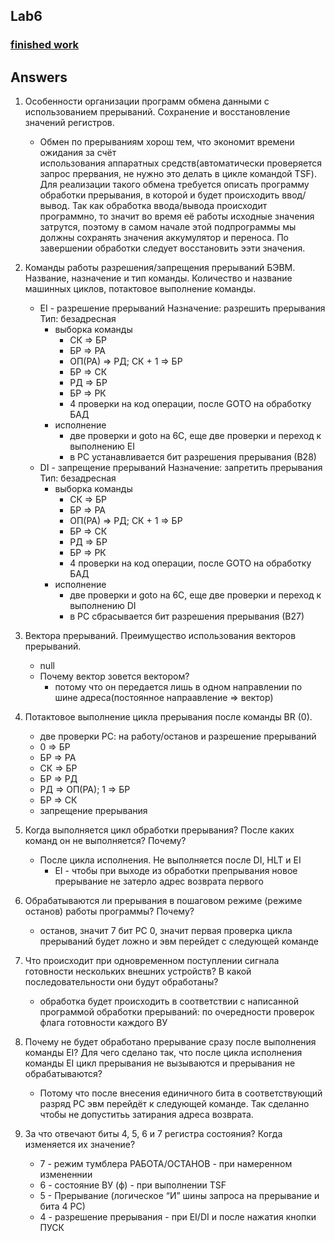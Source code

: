 ## Lab6

### [finished work](../static/lab6.pdf)

## Answers

1. Особенности организации программ обмена данными с использованием 
   прерываний. Сохранение и восстановление значений регистров. 
   * Обмен по прерываниям хорош тем, что экономит времени ожидания за счёт    
     использования аппаратных средств(автоматически проверяется запрос прервания, не нужно это делать в цикле командой TSF). Для реализации такого обмена требуется описать программу обработки прерывания, в которой и будет происходить ввод/вывод. Так как обработка ввода/вывода происходит
     программно, то значит во время её работы исходные значения затрутся, поэтому в самом начале этой подпрограммы мы должны сохранять значения аккумулятор и переноса. По завершении обработки следует восстановить ээти значения.

2. Команды работы разрешения/запрещения прерываний БЭВМ. Название, назначение 
   и тип команды. Количество и название машинных циклов, потактовое выполнение команды. 
   * EI - разрешение прерываний
     Назначение: разрешить прерывания
     Тип: безадресная
        - выборка команды
            + СК => БР
            + БР => РА
            + ОП(РА) => РД; СК + 1 => БР
            + БР => СК
            + РД => БР
            + БР => РК
            + 4 проверки на код операции, после GOTO на обработку БАД
        - исполнение
            + две проверки и goto на 6С, еще две проверки и переход к 
              выполнению EI
            + в РС устанавливается бит разрешения прерывания (В28)
   * DI - запрещение прерываний
     Назначение: запретить прерывания
     Тип: безадресная
        - выборка команды
            + СК => БР
            + БР => РА
            + ОП(РА) => РД; СК + 1 => БР
            + БР => СК
            + РД => БР
            + БР => РК
            + 4 проверки на код операции, после GOTO на обработку БАД
        - исполнение
            + две проверки и goto на 6С, еще две проверки и переход к 
              выполнению DI
            + в РС сбрасывается бит разрешения прерывания (В27)

3. Вектора прерываний. Преимущество использования векторов прерываний. 
   * null
   + Почему вектор зовется вектором?
      * потому что он передается лишь в одном направлении по шине адреса(постоянное напраавление => вектор)

4. Потактовое выполнение цикла прерывания после команды BR (0). 
    + две проверки РС: на работу/останов и разрешение прерываний
    + 0 => БР
    + БР => РА
    + СК => БР
    + БР => РД
    + РД => ОП(РА); 1 => БР
    + БР => СК
    + запрещение прерывания

5. Когда выполняется цикл обработки прерывания? После каких команд он не 
   выполняется? Почему? 
   * После цикла исполнения. Не выполняется после DI, HLT и EI
       -  EI - чтобы при выходе из обработки препрывания новое прерывание не 
          затерло адрес возврата первого

6. Обрабатываются ли прерывания в пошаговом режиме (режиме останов) работы 
   программы? Почему? 
   * останов, значит 7 бит РС 0, значит первая проверка цикла прерываний будет ложно и эвм перейдет с следующей  команде

7. Что происходит при одновременном поступлении сигнала готовности нескольких 
   внешних устройств? В какой последовательности они будут обработаны? 
   * обработка будет происходить в соответствии с написанной программой 
     обработки прерываний: по очередности проверок флага готовности каждого ВУ

8. Почему не будет обработано прерывание сразу после выполнения команды EI? 
   Для чего сделано так, что после цикла исполнения команды EI цикл прерывания не вызываются и прерывания не обрабатываются? 
   * Потому что после внесения единичного бита в соответствующий разряд РС эвм 
     перейдёт к следующей команде. Так сделанно чтобы  не допуститьь затирания адреса возврата.

9. За что отвечают биты 4, 5, 6 и 7 регистра состояния? Когда изменяется их 
   значение? 
   + 7 - режим тумблера РАБОТА/ОСТАНОВ - при намеренном измененнии
   + 6 - состояние ВУ (ф) - при выполнении TSF
   + 5 - Прерывание (логическое “И” шины запроса на прерывание и бита 4 РС) 
   + 4 - разрешение прерывания - при EI/DI и после нажатия кнопки ПУСК
